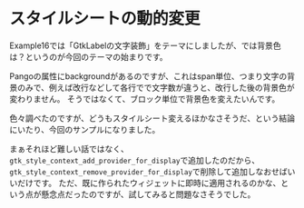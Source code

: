 # スタイルシートの動的変更

Example16では「GtkLabelの文字装飾」をテーマにしましたが、では背景色は？というのが今回のテーマの始まりです。

Pangoの属性にbackgroundがあるのですが、これはspan単位、つまり文字の背景のみで、例えば改行などして各行でで文字数が違うと、改行した後の背景色が変わりません。
そうではなくて、ブロック単位で背景色を変えたいんです。

色々調べたのですが、どうもスタイルシート変えるほかなさそうだ、という結論にいたり、今回のサンプルになりました。

まぁそれほど難しい話ではなく、`gtk_style_context_add_provider_for_display`で追加したのだから、`gtk_style_context_remove_provider_for_display`で削除して追加しなおせばいいだけです。
ただ、既に作られたウィジェットに即時に適用されるのかな、という点が懸念点だったのですが、試してみると問題なさそうでした。

